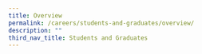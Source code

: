 ```yaml
---
title: Overview
permalink: /careers/students-and-graduates/overview/
description: ""
third_nav_title: Students and Graduates
---
```

